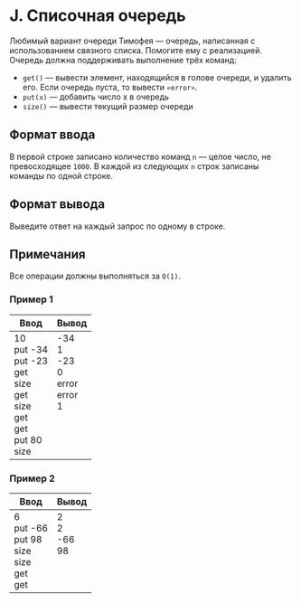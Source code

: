# J. Списочная очередь

Любимый вариант очереди Тимофея — очередь, написанная с использованием связного списка. Помогите ему с реализацией. 
Очередь должна поддерживать выполнение трёх команд:

- `get()` — вывести элемент, находящийся в голове очереди, и удалить его. Если очередь пуста, то вывести `«error»`.
- `put(x)` — добавить число x в очередь
- `size()` — вывести текущий размер очереди


## Формат ввода

В первой строке записано количество команд `n` — целое число, не превосходящее `1000`. В каждой из следующих `n` строк 
записаны команды по одной строке.

## Формат вывода

Выведите ответ на каждый запрос по одному в строке.

## Примечания

Все операции должны выполняться за `O(1)`.

### Пример 1

<table>
  <thead>
     <tr>
        <th>Ввод</th>
        <th>Вывод</th>
     </tr>
  </thead>
  <tbody>
     <tr>
        <td>
            10<br>
            put -34<br>
            put -23<br>
            get<br>
            size<br>
            get<br>
            size<br>
            get<br>
            get<br>
            put 80<br>
            size<br>
        </td>
        <td>
            -34<br>
            1<br>
            -23<br>
            0<br>
            error<br>
            error<br>
            1<br>
            <br>
            <br>
            <br>
            <br>
        </td>
     </tr>
  </tbody>
</table>


### Пример 2

<table>
  <thead>
     <tr>
        <th>Ввод</th>
        <th>Вывод</th>
     </tr>
  </thead>
  <tbody>
     <tr>
        <td>
            6<br>
            put -66<br>
            put 98<br>
            size<br>
            size<br>
            get<br>
            get<br>
        </td>
        <td>
            2<br>
            2<br>
            -66<br>
            98<br>
            <br>
            <br>
            <br>
        </td>
     </tr>
  </tbody>
</table>